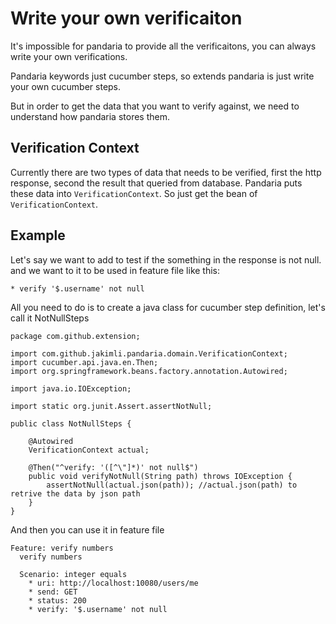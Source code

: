 Write your own verificaiton
===========================

It's impossible for pandaria to provide all the verificaitons, you can always write your own verifications.

Pandaria keywords just cucumber steps, so extends pandaria is just write your own cucumber steps.

But in order to get the data that you want to verify against, we need to understand how pandaria stores them.

Verification Context
--------------------

Currently there are two types of data that needs to be verified, first the http response, second the result that queried
from database. Pandaria puts these data into `VerificationContext`. So just get the bean of `VerificationContext`.

Example
-------

Let's say we want to add to test if the something in the response is not null. and we want to it to be used in feature
file like this:

```
* verify '$.username' not null
```

All you need to do is to create a java class for cucumber step definition, let's call it NotNullSteps

```
package com.github.extension;

import com.github.jakimli.pandaria.domain.VerificationContext;
import cucumber.api.java.en.Then;
import org.springframework.beans.factory.annotation.Autowired;

import java.io.IOException;

import static org.junit.Assert.assertNotNull;

public class NotNullSteps {

    @Autowired
    VerificationContext actual;

    @Then("^verify: '([^\"]*)' not null$")
    public void verifyNotNull(String path) throws IOException {
        assertNotNull(actual.json(path)); //actual.json(path) to retrive the data by json path
    }
}
```

And then you can use it in feature file
```
Feature: verify numbers
  verify numbers

  Scenario: integer equals
    * uri: http://localhost:10080/users/me
    * send: GET
    * status: 200
    * verify: '$.username' not null
```

